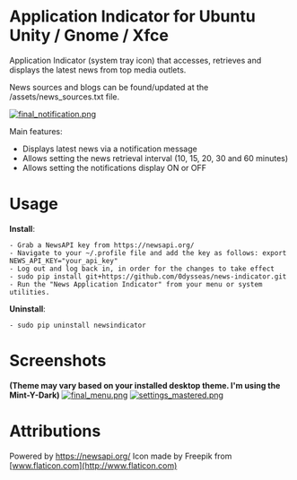 # Application Indicator for Ubuntu Unity / Gnome / Xfce

Application Indicator (system tray icon) that accesses, retrieves and displays the latest news from top media outlets.

News sources and blogs can be found/updated at the /assets/news_sources.txt file.

[![final_notification.png](https://s13.postimg.org/j15fgsfav/final_notification.png)](https://postimg.org/image/caoy7cs4z/)

Main features:

- Displays latest news via a notification message
- Allows setting the news retrieval interval (10, 15, 20, 30 and 60 minutes)
- Allows setting the notifications display ON or OFF

# Usage

**Install**:

    - Grab a NewsAPI key from https://newsapi.org/
    - Navigate to your ~/.profile file and add the key as follows: export NEWS_API_KEY="your_api_key"
    - Log out and log back in, in order for the changes to take effect
    - sudo pip install git+https://github.com/0dysseas/news-indicator.git
    - Run the "News Application Indicator" from your menu or system utilities.

**Uninstall**:

    - sudo pip uninstall newsindicator

# Screenshots
**(Theme may vary based on your installed desktop theme. I'm using the Mint-Y-Dark)**
[![final_menu.png](https://s13.postimg.org/ylct75hnr/final_menu.png)](https://postimg.org/image/iacpau55v/)
[![settings_mastered.png](https://s13.postimg.org/a9tt8lbp3/settings_mastered.png)](https://postimg.org/image/utyn72rg3/)

# Attributions

Powered by https://newsapi.org/
Icon made by Freepik from [www.flaticon.com](http://www.flaticon.com)
